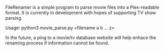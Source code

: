 FileRenamer is a simple program to parse movie files into a Plex-readable format. It is currently in development with hopes of supporting TV show parsing.

Usage: python3 movie_parse.py <filename a b ... z> 

In the future, a ping to a movie/tv database website will help enhace the renaming process if information cannot be found.
